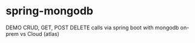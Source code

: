 # spring-mongodb
DEMO CRUD, GET, POST DELETE calls via spring boot with mongodb on-prem vs Cloud (atlas)
